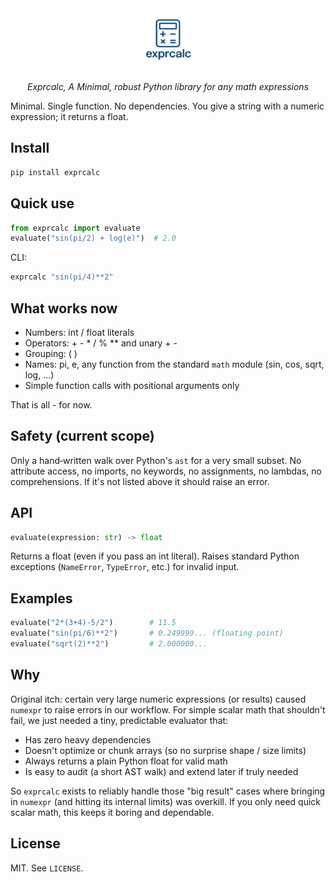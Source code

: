 <div align="center">
<img src="assets/logo.png" alt="exprcalc logo" width="100">


<i>Exprcalc, A Minimal, robust Python library for any math expressions</i>

</div>

Minimal. Single function. No dependencies. You give a string with a numeric expression; it returns a float.

## Install

```bash
pip install exprcalc
```

## Quick use

```python
from exprcalc import evaluate
evaluate("sin(pi/2) + log(e)")  # 2.0
```

CLI:

```bash
exprcalc "sin(pi/4)**2"
```

## What works now

- Numbers: int / float literals
- Operators: + - \* / % \*\* and unary + -
- Grouping: ( )
- Names: pi, e, any function from the standard `math` module (sin, cos, sqrt, log, ...)
- Simple function calls with positional arguments only

That is all - for now.

## Safety (current scope)

Only a hand‑written walk over Python's `ast` for a very small subset. No attribute access, no imports, no keywords, no assignments, no lambdas, no comprehensions. If it's not listed above it should raise an error.

## API

```python
evaluate(expression: str) -> float
```

Returns a float (even if you pass an int literal). Raises standard Python exceptions (`NameError`, `TypeError`, etc.) for invalid input.

## Examples

```python
evaluate("2*(3+4)-5/2")        # 11.5
evaluate("sin(pi/6)**2")       # 0.249999... (floating point)
evaluate("sqrt(2)**2")         # 2.000000...
```

## Why

Original itch: certain very large numeric expressions (or results) caused `numexpr` to raise errors in our workflow. For simple scalar math that shouldn't fail, we just needed a tiny, predictable evaluator that:

- Has zero heavy dependencies
- Doesn't optimize or chunk arrays (so no surprise shape / size limits)
- Always returns a plain Python float for valid math
- Is easy to audit (a short AST walk) and extend later if truly needed

So `exprcalc` exists to reliably handle those "big result" cases where bringing in `numexpr` (and hitting its internal limits) was overkill. If you only need quick scalar math, this keeps it boring and dependable.

## License

MIT. See `LICENSE`.

